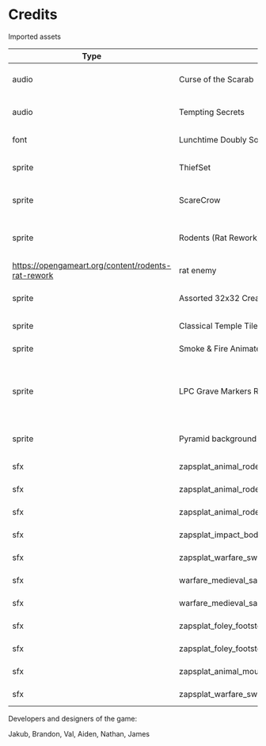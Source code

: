 # Credits

Imported assets

| Type | Name | Author | URL | In-Game Usage | License |
| --- | --- | --- | --- | --- | --- |
| audio | Curse of the Scarab | Kevin MacLeod | https://incompetech.com/music/royalty-free/index.html?isrc=USUAN1600014&Search=Search | battle music | CC-BY 3.0 |
| audio | Tempting Secrets | Kevin MacLeod | https://incompetech.com/music/royalty-free/index.html?isrc=USUAN1300038&Search=Search | menu music | CC-BY 3.0 |
| font | Lunchtime Doubly So Font | codeman38 | https://www.1001fonts.com/lunchtime-doubly-so-font.html | UI font | --- |
| sprite | ThiefSet | SCay | https://opengameart.org/content/thief-job-set | image of boots for movement tile in tile set | GPL 3.0 |
| sprite | ScareCrow | TanBoonHing | https://opengameart.org/content/scare-crow | enemy scare crow / training dummy | CC-BY 3.0 |
| sprite | Rodents (Rat Rework) | Tuomo Untinen (Reemax) & Jordan Irwin (AntumDeluge)
 | https://opengameart.org/content/rodents-rat-rework | rat enemy | CC-BY 3.0 |
| sprite | Assorted 32x32 Creatures | AndHeGames | https://opengameart.org/content/assorted-32x32-creatures | mug of fizz enemy, and others | CC0 |
| sprite | Classical Temple Tiles | surt | https://opengameart.org/content/classical-temple-tiles | tile map (background) | CC-BY 4.0 |
| sprite | Smoke & Fire Animated Particle [16x16] | KnoblePersona | https://opengameart.org/content/smoke-fire-animated-particle-16x16 | death smoke | CC-BY 3.0 |
| sprite | LPC Grave Markers Rework | AntumDeluge, Casper Nilsson, Barbara Rivera, & ak-blanc | https://opengameart.org/content/lpc-grave-markers-rework | death grave | CC-BY-SA 3.0 |
| sprite | Pyramid background | bart | https://opengameart.org/content/pyramid-background | main menu bg | CC-BY-SA 3.0 |
| sfx | zapsplat_animal_rodent_squeak_single_001 | ZapSplat | https://www.zapsplat.com | rat_attack | CC-BY 3.0 |
| sfx | zapsplat_animal_rodent_squeak_single_002 | ZapSplat | https://www.zapsplat.com | rat_damaged | CC-BY 3.0 |
| sfx | zapsplat_animal_rodent_squeak_single_003 | ZapSplat | https://www.zapsplat.com | rat_death | CC-BY 3.0 |
| sfx | zapsplat_impact_body_heavy_splat_squelch_guts_bones_break_13492 | ZapSplat | https://www.zapsplat.com | generic_death | CC-BY 3.0 | 
| sfx | zapsplat_warfare_sword_swing_fast_whoosh_metal_001 | ZapSplat | https://www.zapsplat.com | generic_slash | CC-BY 3.0 |
| sfx | warfare_medieval_sabre_swing_002 | ZapSplat | https://www.zapsplat.com | generic_swing | CC-BY 3.0 |
| sfx | warfare_medieval_sabre_swing_001 | ZapSplat | https://www.zapsplat.com | generic_lunge | CC-BY 3.0 |
| sfx | zapsplat_foley_footstep_single_forest_path_track_006_30434 | ZapSplat | https://www.zapsplat.com | generic_step | CC-BY 3.0 |
| sfx | zapsplat_foley_footstep_single_damp_dirty_concrete_004_30427 | ZapSplat | https://www.zapsplat.com | generic_step | CC-BY 3.0 |
| sfx | zapsplat_animal_mouse_run_by_on_carpet | ZapSplat | https://www.zapsplat.com | rat_step | CC-BY 3.0 |
| sfx | zapsplat_warfare_sword_swipe_hit_body_impact_hard_squelch_20829 | ZapSplat | https://www.zapsplat.com | generic_damaged | CC-BY 3.0 |

Developers and designers of the game:

Jakub, Brandon, Val, Aiden, Nathan, James
